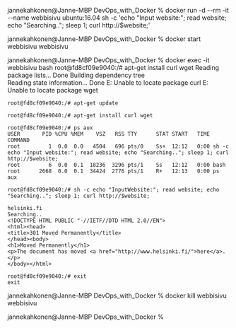 jannekahkonen@Janne-MBP DevOps_with_Docker % docker run -d --rm -it --name webbisivu ubuntu:16.04 sh -c 'echo "Input website:"; read website; echo "Searching.."; sleep 1; curl http://$website;'

jannekahkonen@Janne-MBP DevOps_with_Docker % docker start webbisivu
    webbisivu

jannekahkonen@Janne-MBP DevOps_with_Docker % docker exec -it webbisivu bash
    root@fd8cf09e9040:/# apt-get install curl wget
    Reading package lists... Done
    Building dependency tree       
    Reading state information... Done
    E: Unable to locate package curl
    E: Unable to locate package wget

    root@fd8cf09e9040:/# apt-get update

    root@fd8cf09e9040:/# apt-get install curl wget

    root@fd8cf09e9040:/# ps aux
    USER       PID %CPU %MEM    VSZ   RSS TTY      STAT START   TIME COMMAND
    root         1  0.0  0.0   4504   696 pts/0    Ss+  12:12   0:00 sh -c echo "Input website:"; read website; echo "Searching.."; sleep 1; curl http://$website;
    root         6  0.0  0.1  18236  3296 pts/1    Ss   12:12   0:00 bash
    root      2668  0.0  0.1  34424  2776 pts/1    R+   12:13   0:00 ps aux

    root@fd8cf09e9040:/# sh -c echo "InputWebsite:"; read website; echo "Searching.."; sleep 1; curl http://$website;

    helsinki.fi
    Searching..
    <!DOCTYPE HTML PUBLIC "-//IETF//DTD HTML 2.0//EN">
    <html><head>
    <title>301 Moved Permanently</title>
    </head><body>
    <h1>Moved Permanently</h1>
    <p>The document has moved <a href="http://www.helsinki.fi/">here</a>.</p>
    </body></html>

    root@fd8cf09e9040:/# exit
    exit

jannekahkonen@Janne-MBP DevOps_with_Docker % docker kill webbisivu
    webbisivu

jannekahkonen@Janne-MBP DevOps_with_Docker % 